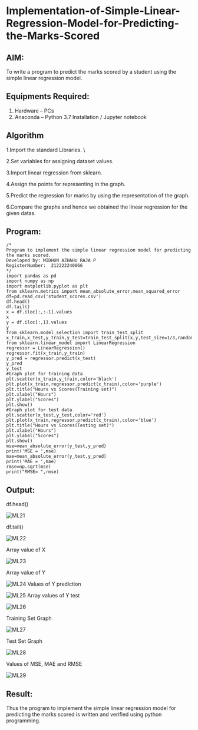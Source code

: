 # Implementation-of-Simple-Linear-Regression-Model-for-Predicting-the-Marks-Scored

## AIM:
To write a program to predict the marks scored by a student using the simple linear regression model.

## Equipments Required:
1. Hardware – PCs
2. Anaconda – Python 3.7 Installation / Jupyter notebook

## Algorithm
1.Import the standard Libraries. \

2.Set variables for assigning dataset values. 

3.Import linear regression from sklearn. 

4.Assign the points for representing in the graph. 

5.Predict the regression for marks by using the representation of the graph. 

6.Compare the graphs and hence we obtained the linear regression for the given datas.

## Program:
```
/*
Program to implement the simple linear regression model for predicting the marks scored.
Developed by: MIDHUN AZHAHU RAJA P
RegisterNumber:  212222240066
*/
import pandas as pd
import numpy as np
import matplotlib.pyplot as plt
from sklearn.metrics import mean_absolute_error,mean_squared_error
df=pd.read_csv('student_scores.csv')
df.head()
df.tail()
x = df.iloc[:,:-1].values
x
y = df.iloc[:,1].values
y
from sklearn.model_selection import train_test_split
x_train,x_test,y_train,y_test=train_test_split(x,y,test_size=1/3,random_state=0)
from sklearn.linear_model import LinearRegression
regressor = LinearRegression()
regressor.fit(x_train,y_train)
y_pred = regressor.predict(x_test)
y_pred
y_test
#Graph plot for training data
plt.scatter(x_train,y_train,color='black')
plt.plot(x_train,regressor.predict(x_train),color='purple')
plt.title("Hours vs Scores(Training set)")
plt.xlabel("Hours")
plt.ylabel("Scores")
plt.show()
#Graph plot for test data
plt.scatter(x_test,y_test,color='red')
plt.plot(x_train,regressor.predict(x_train),color='blue')
plt.title("Hours vs Scores(Testing set)")
plt.xlabel("Hours")
plt.ylabel("Scores")
plt.show()
mse=mean_absolute_error(y_test,y_pred)
print('MSE = ',mse)
mae=mean_absolute_error(y_test,y_pred)
print('MAE = ',mae)
rmse=np.sqrt(mse)
print("RMSE= ",rmse)
```

## Output:

df.head()

![ML21](https://github.com/MidhunArPrabhu/Implementation-of-Simple-Linear-Regression-Model-for-Predicting-the-Marks-Scored/assets/118054670/7abbb39d-c422-48df-b3f5-a4c91fc66835)

df.tail()

![ML22](https://github.com/MidhunArPrabhu/Implementation-of-Simple-Linear-Regression-Model-for-Predicting-the-Marks-Scored/assets/118054670/b5912227-43e3-4902-a100-43c5668b97d7)

Array value of X

![ML23](https://github.com/MidhunArPrabhu/Implementation-of-Simple-Linear-Regression-Model-for-Predicting-the-Marks-Scored/assets/118054670/2e123c76-04cb-4f9f-b0e0-3705ce2f3a1a)

Array value of Y

![ML24](https://github.com/MidhunArPrabhu/Implementation-of-Simple-Linear-Regression-Model-for-Predicting-the-Marks-Scored/assets/118054670/b9768567-d931-4794-96d0-ed72e3999811)
Values of Y prediction

![ML25](https://github.com/MidhunArPrabhu/Implementation-of-Simple-Linear-Regression-Model-for-Predicting-the-Marks-Scored/assets/118054670/09bd5d61-e6cd-40b4-95f3-ce95f2a29e39)
Array values of Y test

![ML26](https://github.com/MidhunArPrabhu/Implementation-of-Simple-Linear-Regression-Model-for-Predicting-the-Marks-Scored/assets/118054670/6ab94760-076b-4cc1-bb80-c034335fe004)

Training Set Graph

![ML27](https://github.com/MidhunArPrabhu/Implementation-of-Simple-Linear-Regression-Model-for-Predicting-the-Marks-Scored/assets/118054670/b80b81f1-f5f2-45d7-87f9-8949f2e609ce)

Test Set Graph

![ML28](https://github.com/MidhunArPrabhu/Implementation-of-Simple-Linear-Regression-Model-for-Predicting-the-Marks-Scored/assets/118054670/4847bedf-f7ac-4f97-a829-1ba23f0ec47e)

Values of MSE, MAE and RMSE

![ML29](https://github.com/MidhunArPrabhu/Implementation-of-Simple-Linear-Regression-Model-for-Predicting-the-Marks-Scored/assets/118054670/f1ab8c2b-7c66-4407-90a1-ec1399ba06a9)


## Result:
Thus the program to implement the simple linear regression model for predicting the marks scored is written and verified using python programming.
